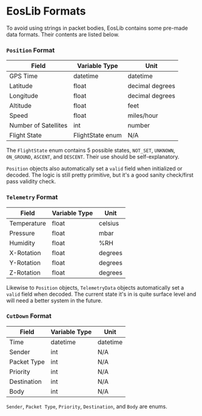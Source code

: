 # EosLib Formats

To avoid using strings in packet bodies, EosLib contains some pre-made data formats. Their contents are listed below.

### `Position` Format

| Field                | Variable Type    | Unit            |
|----------------------|------------------|-----------------|
| GPS Time             | datetime         | datetime        |
| Latitude             | float            | decimal degrees |
| Longitude            | float            | decimal degrees |
| Altitude             | float            | feet            |
| Speed                | float            | miles/hour      |
| Number of Satellites | int              | number          |
| Flight State         | FlightState enum | N/A             |

The `FlightState` enum contains 5 possible states, `NOT_SET`, `UNKNOWN`, `ON_GROUND`, `ASCENT`, and `DESCENT`. Their
use should be self-explanatory.

`Position` objects also automatically set a `valid` field when initialized or decoded. The logic is still pretty primitive, but it's a
good sanity check/first pass validity check.

### `Telemetry` Format

| Field       | Variable Type | Unit     |
|-------------|---------------|----------|
| Temperature | float         | celsius  |
| Pressure    | float         | mbar     |
| Humidity    | float         | %RH      |
| X-Rotation  | float         | degrees  |
| Y-Rotation  | float         | degrees  |
| Z-Rotation  | float         | degrees  |

Likewise to `Position` objects, `TelemetryData` objects automatically set a `valid` field when decoded. The current state it's in is quite surface level and will need a better system in the future.

### `CutDown` Format

| Field       | Variable Type | Unit     |
|-------------|---------------|----------|
| Time        | datetime      | datetime |
| Sender      | int           | N/A      |
| Packet Type | int           | N/A      |
| Priority    | int           | N/A      |
| Destination | int           | N/A      |
| Body        | int           | N/A      |

`Sender`, `Packet Type`, `Priority`, `Destination`, and `Body` are enums.
